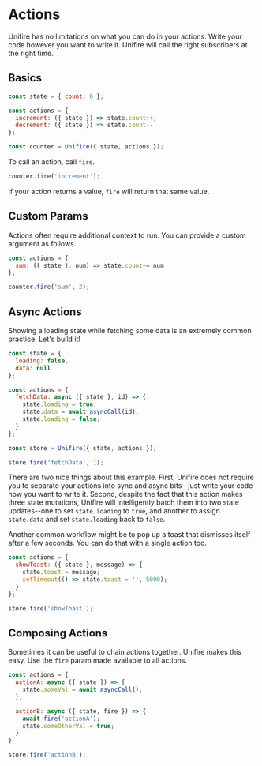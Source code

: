 # Actions

Unifire has no limitations on what you can do in your actions. Write your code however you want to write it. Unifire will call the right subscribers at the right time.

## Basics

```js
const state = { count: 0 };

const actions = {
  increment: ({ state }) => state.count++,
  decrement: ({ state }) => state.count--
};

const counter = Unifire({ state, actions });
```

To call an action, call `fire`.

```js
counter.fire('increment');
```

If your action returns a value, `fire` will return that same value.

## Custom Params

Actions often require additional context to run. You can provide a custom argument as follows.

```js
const actions = {
  sum: ({ state }, num) => state.count+= num
};

counter.fire('sum', 2);
```

## Async Actions

Showing a loading state while fetching some data is an extremely common practice. Let's build it!

```js
const state = {
  loading: false,
  data: null
};

const actions = {
  fetchData: async ({ state }, id) => {
    state.loading = true;
    state.data = await asyncCall(id);
    state.loading = false;
  }
};

const store = Unifire({ state, actions });

store.fire('fetchData', 1);
```

There are two nice things about this example. First, Unifire does not require you to separate your actions into sync and async bits--just write your code how you want to write it. Second, despite the fact that this action makes three state mutations, Unifire will intelligently batch them into two state updates--one to set `state.loading` to `true`, and another to assign `state.data` and set `state.loading` back to `false`.

Another common workflow might be to pop up a toast that dismisses itself after a few seconds. You can do that with a single action too.

```js
const actions = {
  showToast: ({ state }, message) => {
    state.toast = message;
    setTimeout(() => state.toast = '', 5000);
  }
};

store.fire('showToast');
```

## Composing Actions

Sometimes it can be useful to chain actions together. Unifire makes this easy. Use the `fire` param made available to all actions.

```js
const actions = {
  actionA: async ({ state }) => {
    state.someVal = await asyncCall();
  },

  actionB: async ({ state, fire }) => {
    await fire('actionA');
    state.someOtherVal = true;
  }
}

store.fire('actionB');
```
